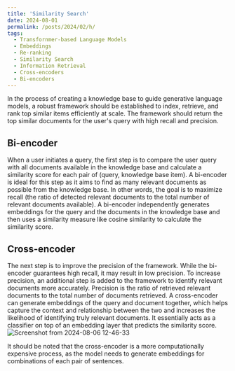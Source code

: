 ```yaml
---
title: 'Similarity Search'
date: 2024-08-01
permalink: /posts/2024/02/h/
tags:
  - Transfornmer-based Language Models
  - Embeddings
  - Re-ranking
  - Similarity Search
  - Information Retrieval
  - Cross-encoders
  - Bi-encoders
---
```





In the process of creating a knowledge base to guide generative language models, a robust framework should be established to index, retrieve, 
and rank top similar items efficiently at scale. The framework should return the top similar documents for the user's query with high recall and precision.

## Bi-encoder
When a user initiates a query, the first step is to compare the user query with all documents available in the knowledge base and calculate a similarity score for each pair of
(query, knowledge base item). A bi-encoder is ideal for this step as it aims to find as many relevant documents as possible from the knowledge base. 
In other words, the goal is to maximize recall (the ratio of detected relevant documents to the total number of relevant documents available). 
A bi-encoder independently generates embeddings for the query and the documents in the knowledge base and then uses a similarity measure like cosine similarity to 
calculate the similarity score.
## Cross-encoder
The next step is to improve the precision of the framework. While the bi-encoder guarantees high recall, it may result in low precision. 
To increase precision, an additional step is added to the framework to identify relevant documents more accurately.
Precision is the ratio of retrieved relevant documents to the total number of documents retrieved. A cross-encoder can generate embeddings of the query and document together, 
which helps capture the context and relationship between the two and increases the likelihood of identifying truly relevant documents. 
It essentially acts as a classifier on top of an embedding layer that predicts the similarity score.![Screenshot from 2024-08-06 12-46-33](https://github.com/user-attachments/assets/0f1f41d2-d09b-46c1-931c-2ba2a10433ba)

It should be noted that the cross-encoder is a more computationally expensive process, as the model needs to generate embeddings for combinations of each pair of sentences.

